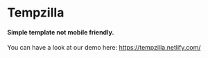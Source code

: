 # Tempzilla

#### Simple template not mobile friendly.

You can have a look at our demo here: https://tempzilla.netlify.com/
